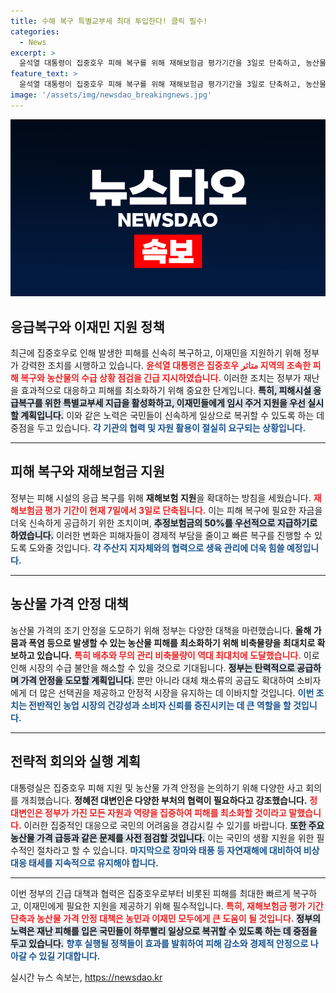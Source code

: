 ```yaml
---
title: 수해 복구 특별교부세 최대 투입한다! 클릭 필수!
categories:
  - News
excerpt: >
  윤석열 대통령이 집중호우 피해 복구를 위해 재해보험금 평가기간을 3일로 단축하고, 농산물 가격 안정 조치를 강조했습니다. 배추와 무 비축량을 최대치로 늘려 가격 관리에 나섭니다.
feature_text: >
  윤석열 대통령이 집중호우 피해 복구를 위해 재해보험금 평가기간을 3일로 단축하고, 농산물 가격 안정 조치를 강조했습니다. 배추와 무 비축량을 최대치로 늘려 가격 관리에 나섭니다.
image: '/assets/img/newsdao_breakingnews.jpg'
---
```


<p><img src="/assets/img/newsdao_breakingnews.jpg" alt="firstkoreanews 속보" /></p>

<h2 data-ke-size="size26">응급복구와 이재민 지원 정책</h2>

<p data-ke-size="size16">최근에 집중호우로 인해 발생한 피해를 신속히 복구하고, 이재민을 지원하기 위해 정부가 강력한 조치를 시행하고 있습니다. <b><span style="color: #ee2323;">윤석열 대통령은 집중호우 متاثر 지역의 조속한 피해 복구와 농산물의 수급 상황 점검을 긴급 지시하였습니다.</span></b> 이러한 조치는 정부가 재난을 효과적으로 대응하고 피해를 최소화하기 위해 중요한 단계입니다. <b><span style="background-color: #21538527;">특히, 피해시설 응급복구를 위한 특별교부세 지급을 활성화하고, 이재민들에게 임시 주거 지원을 우선 실시할 계획입니다.</span></b> 이와 같은 노력은 국민들이 신속하게 일상으로 복귀할 수 있도록 하는 데 중점을 두고 있습니다. <b><span style="color: #1a5490;">각 기관의 협력 및 자원 활용이 절실히 요구되는 상황입니다.</span></b></p>

<hr>

<h2 data-ke-size="size26">피해 복구와 재해보험금 지원</h2>

<p data-ke-size="size16">정부는 피해 시설의 응급 복구를 위해 <b>재해보험 지원</b>을 확대하는 방침을 세웠습니다. <b><span style="color: #ee2323;">재해보험금 평가 기간이 현재 7일에서 3일로 단축됩니다.</span></b> 이는 피해 복구에 필요한 자금을 더욱 신속하게 공급하기 위한 조치이며, <b><span style="background-color: #21538527;">추정보험금의 50%를 우선적으로 지급하기로 하였습니다.</span></b> 이러한 변화은 피해자들이 경제적 부담을 줄이고 빠른 복구를 진행할 수 있도록 도와줄 것입니다. <b><span style="color: #1a5490;">각 주산지 지자체와의 협력으로 생육 관리에 더욱 힘쓸 예정입니다.</span></b></p>

<hr>

<h2 data-ke-size="size26">농산물 가격 안정 대책</h2>

<p data-ke-size="size16">농산물 가격의 조기 안정을 도모하기 위해 정부는 다양한 대책을 마련했습니다. <b>올해 가뭄과 폭염 등으로 발생할 수 있는 농산물 피해를 최소화하기 위해 비축물량을 최대치로 확보하고 있습니다.</b> <b><span style="color: #ee2323;">특히 배추와 무의 관리 비축물량이 역대 최대치에 도달했습니다.</span></b> 이로 인해 시장의 수급 불안을 해소할 수 있을 것으로 기대됩니다. <b><span style="background-color: #21538527;">정부는 탄력적으로 공급하며 가격 안정을 도모할 계획입니다.</span></b> 뿐만 아니라 대체 채소류의 공급도 확대하여 소비자에게 더 많은 선택권을 제공하고 안정적 시장을 유지하는 데 이바지할 것입니다. <b><span style="color: #1a5490;">이번 조치는 전반적인 농업 시장의 건강성과 소비자 신뢰를 증진시키는 데 큰 역할을 할 것입니다.</span></b></p>

<hr>

<h2 data-ke-size="size26">전략적 회의와 실행 계획</h2>

<p data-ke-size="size16">대통령실은 집중호우 피해 지원 및 농산물 가격 안정을 논의하기 위해 다양한 사고 회의를 개최했습니다. <b>정혜전 대변인은 다양한 부처의 협력이 필요하다고 강조했습니다.</b> <b><span style="color: #ee2323;">정 대변인은 정부가 가진 모든 자원과 역량을 집중하여 피해를 최소화할 것이라고 말했습니다.</span></b> 이러한 집중적인 대응으로 국민의 어려움을 경감시킬 수 있기를 바랍니다. <b><span style="background-color: #21538527;">또한 주요 농산물 가격 급등과 같은 문제를 사전 점검할 것입니다.</span></b> 이는 국민의 생활 지원을 위한 필수적인 절차라고 할 수 있습니다. <b><span style="color: #1a5490;">마지막으로 장마와 태풍 등 자연재해에 대비하여 비상대응 태세를 지속적으로 유지해야 합니다.</span></b></p>

<hr>

<p data-ke-size="size16">이번 정부의 긴급 대책과 협력은 집중호우로부터 비롯된 피해를 최대한 빠르게 복구하고, 이재민에게 필요한 지원을 제공하기 위해 필수적입니다. <b><span style="color: #ee2323;">특히, 재해보험금 평가 기간 단축과 농산물 가격 안정 대책은 농민과 이재민 모두에게 큰 도움이 될 것입니다.</span></b> <b><span style="background-color: #21538527;">정부의 노력은 재난 피해를 입은 국민들이 하루빨리 일상으로 복귀할 수 있도록 하는 데 중점을 두고 있습니다.</span></b> <b><span style="color: #1a5490;">향후 실행될 정책들이 효과를 발휘하여 피해 감소와 경제적 안정으로 나아갈 수 있길 기대합니다.</span></b></p>
실시간 뉴스 속보는, <a href="https://newsdao.kr" rel="dofollow">https://newsdao.kr</a>


